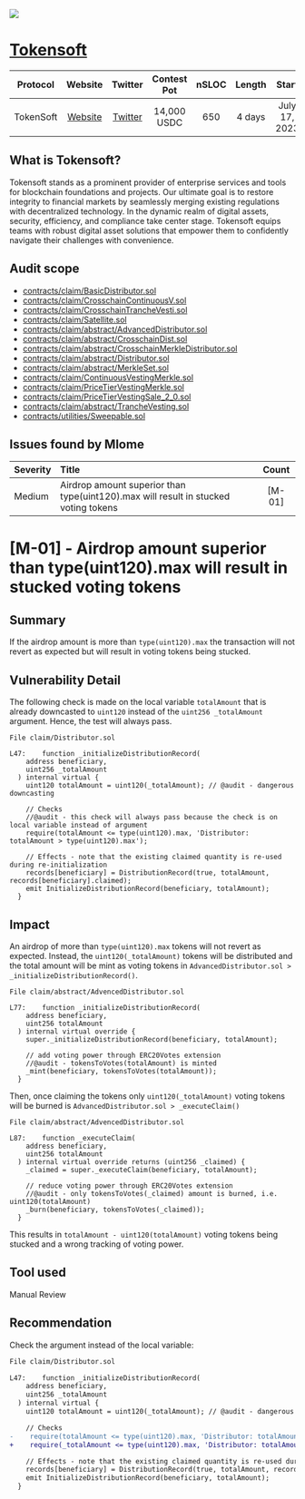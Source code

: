 ![](https://audits.sherlock.xyz/_next/image?url=https%3A%2F%2Fsherlock-files.ams3.digitaloceanspaces.com%2Fcontests%2Ftokensoft.jpg&w=96&q=75)

# [Tokensoft](https://audits.sherlock.xyz/contests/100)

| Protocol | Website | Twitter | Contest Pot | nSLOC | Length | Start | End |
|:--:|:--:|:--:|:--:|:--:|:--:|:--:|:--:|
| TokenSoft | [Website](https://www.tokensoft.io/) | [Twitter](https://twitter.com/TokensoftInc) | 14,000 USDC | 650 | 4 days | July 17, 2023 | July 21, 2023 |

## What is Tokensoft?

Tokensoft stands as a prominent provider of enterprise services and tools for blockchain foundations and projects. Our ultimate goal is to restore integrity to financial markets by seamlessly merging existing regulations with decentralized technology. In the dynamic realm of digital assets, security, efficiency, and compliance take center stage. Tokensoft equips teams with robust digital asset solutions that empower them to confidently navigate their challenges with convenience.

## Audit scope


- [contracts/claim/BasicDistributor.sol](https://github.com/SoftDAO/contracts/blob/291df55ddb0dbf53c6ed4d5b7432db0c357ca4d3/contracts/claim/BasicDistributor.sol)
- [contracts/claim/CrosschainContinuousV.sol](https://github.com/SoftDAO/contracts/blob/291df55ddb0dbf53c6ed4d5b7432db0c357ca4d3/contracts/claim/CrosschainContinuousVestingMerkle.sol)
- [contracts/claim/CrosschainTrancheVesti.sol](https://github.com/SoftDAO/contracts/blob/291df55ddb0dbf53c6ed4d5b7432db0c357ca4d3/contracts/claim/CrosschainTrancheVestingMerkle.sol)
- [contracts/claim/Satellite.sol](https://github.com/SoftDAO/contracts/blob/291df55ddb0dbf53c6ed4d5b7432db0c357ca4d3/contracts/claim/Satellite.sol)
- [contracts/claim/abstract/AdvancedDistributor.sol](https://github.com/SoftDAO/contracts/blob/291df55ddb0dbf53c6ed4d5b7432db0c357ca4d3/contracts/claim/abstract/AdvancedDistributor.sol)
- [contracts/claim/abstract/CrosschainDist.sol](https://github.com/SoftDAO/contracts/blob/291df55ddb0dbf53c6ed4d5b7432db0c357ca4d3/contracts/claim/abstract/CrosschainDistributor.sol)
- [contracts/claim/abstract/CrosschainMerkleDistributor.sol](https://github.com/SoftDAO/contracts/blob/291df55ddb0dbf53c6ed4d5b7432db0c357ca4d3/contracts/claim/abstract/CrosschainMerkleDistributor.sol)
- [contracts/claim/abstract/Distributor.sol](https://github.com/SoftDAO/contracts/blob/291df55ddb0dbf53c6ed4d5b7432db0c357ca4d3/contracts/claim/abstract/Distributor.sol)
- [contracts/claim/abstract/MerkleSet.sol](https://github.com/SoftDAO/contracts/blob/291df55ddb0dbf53c6ed4d5b7432db0c357ca4d3/contracts/claim/abstract/MerkleSet.sol)
- [contracts/claim/ContinuousVestingMerkle.sol](https://github.com/SoftDAO/contracts/blob/291df55ddb0dbf53c6ed4d5b7432db0c357ca4d3/contracts/claim/ContinuousVestingMerkle.sol)
- [contracts/claim/PriceTierVestingMerkle.sol](https://github.com/SoftDAO/contracts/blob/291df55ddb0dbf53c6ed4d5b7432db0c357ca4d3/contracts/claim/PriceTierVestingMerkle.sol)
- [contracts/claim/PriceTierVestingSale_2_0.sol](https://github.com/SoftDAO/contracts/blob/291df55ddb0dbf53c6ed4d5b7432db0c357ca4d3/contracts/claim/PriceTierVestingSale_2_0.sol)
- [contracts/claim/abstract/TrancheVesting.sol](https://github.com/SoftDAO/contracts/blob/291df55ddb0dbf53c6ed4d5b7432db0c357ca4d3/contracts/claim/abstract/TrancheVesting.sol)
- [contracts/utilities/Sweepable.sol](https://github.com/SoftDAO/contracts/blob/291df55ddb0dbf53c6ed4d5b7432db0c357ca4d3/contracts/utilities/Sweepable.sol)
  
## Issues found by Mlome

| Severity | Title | Count |
|:--|:--|:--:|
| Medium | Airdrop amount superior than type(uint120).max will result in stucked voting tokens | [M-01] |

# [M-01] - Airdrop amount superior than type(uint120).max will result in stucked voting tokens

## Summary
If the airdrop amount is more than `type(uint120).max` the transaction will not revert as expected but will result in voting tokens being stucked.

## Vulnerability Detail
The following check is made on the local variable `totalAmount` that is already downcasted to `uint120` instead of the `uint256 _totalAmount` argument. Hence, the test will always pass.
```solidity
File claim/Distributor.sol

L47:	function _initializeDistributionRecord(
    address beneficiary,
    uint256 _totalAmount
  ) internal virtual {
    uint120 totalAmount = uint120(_totalAmount); // @audit - dangerous downcasting

    // Checks
    //@audit - this check will always pass because the check is on local variable instead of argument
    require(totalAmount <= type(uint120).max, 'Distributor: totalAmount > type(uint120).max');

    // Effects - note that the existing claimed quantity is re-used during re-initialization
    records[beneficiary] = DistributionRecord(true, totalAmount, records[beneficiary].claimed);
    emit InitializeDistributionRecord(beneficiary, totalAmount);
  }
```

## Impact
An airdrop of more than `type(uint120).max` tokens will not revert as expected. Instead, the `uint120(_totalAmount)` tokens will be distributed and the total amount will be mint as voting tokens in `AdvancedDistributor.sol > _initializeDistributionRecord()`.

```solidity
File claim/abstract/AdvencedDistributor.sol

L77:	function _initializeDistributionRecord(
    address beneficiary,
    uint256 totalAmount
  ) internal virtual override {
    super._initializeDistributionRecord(beneficiary, totalAmount);

    // add voting power through ERC20Votes extension
    //@audit - tokensToVotes(totalAmount) is minted
    _mint(beneficiary, tokensToVotes(totalAmount));
  }
```

Then, once claiming the tokens only `uint120(_totalAmount)` voting tokens will be burned is `AdvancedDistributor.sol > _executeClaim()`

```solidity
File claim/abstract/AdvencedDistributor.sol

L87:	function _executeClaim(
    address beneficiary,
    uint256 totalAmount
  ) internal virtual override returns (uint256 _claimed) {
    _claimed = super._executeClaim(beneficiary, totalAmount);

    // reduce voting power through ERC20Votes extension
    //@audit - only tokensToVotes(_claimed) amount is burned, i.e. uint120(totalAmount)
    _burn(beneficiary, tokensToVotes(_claimed));
  }
```

This results in `totalAmount - uint120(totalAmount)` voting tokens being stucked and a wrong tracking of voting power.

## Tool used

Manual Review

## Recommendation

Check the argument instead of the local variable:
```diff
File claim/Distributor.sol

L47:	function _initializeDistributionRecord(
    address beneficiary,
    uint256 _totalAmount
  ) internal virtual {
    uint120 totalAmount = uint120(_totalAmount); // @audit - dangerous downcasting

    // Checks
-    require(totalAmount <= type(uint120).max, 'Distributor: totalAmount > type(uint120).max');
+    require(_totalAmount <= type(uint120).max, 'Distributor: totalAmount > type(uint120).max');

    // Effects - note that the existing claimed quantity is re-used during re-initialization
    records[beneficiary] = DistributionRecord(true, totalAmount, records[beneficiary].claimed);
    emit InitializeDistributionRecord(beneficiary, totalAmount);
  }
```